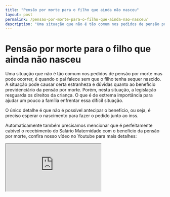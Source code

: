 ```yaml
---
title: "Pensão por morte para o filho que ainda não nasceu"
layout: post
permalink: /pensao-por-morte-para-o-filho-que-ainda-nao-nasceu/
description: "Uma situação que não é tão comum nos pedidos de pensão por morte mas pode ocorrer, é quando o pai falece sem que o filho tenha sequer nascido"
---
```


# Pensão por morte para o filho que ainda não nasceu

Uma situação que não é tão comum nos pedidos de pensão por morte mas pode ocorrer, é quando o pai falece sem que o filho tenha sequer nascido. A situação pode causar certa estranheza e dúvidas quanto ao benefício previdenciário da pensão por morte. Porém, nesta situação, a legislação resguarda os direitos da criança. O que é de extrema importância para ajudar um pouco a família enfrentar essa difícil situação.

O único detalhe é que não é possível antecipar o benefício, ou seja, é preciso esperar o nascimento para fazer o pedido junto ao inss.

Automaticamente também precisamos mencionar que é perfeitamente cabível o recebimento do Salário Maternidade com o benefício da pensão por morte, confira nosso vídeo no Youtube para mais detalhes:

<div class="moldura">
<div class="video">
<iframe src="https://www.youtube.com/embed/_KcjSsxDU6c"></iframe>
</div>
</div>
